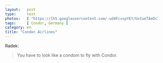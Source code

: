 ```yaml
---
layout:   post
type:     text
photos:   [ "https://lh5.googleusercontent.com/-ud4FcvspYEY/UxtueTAeDcI/AAAAAAAABhU/xeGqrk01vFE/w1024-h768-no/condom-condor.jpg" ]
tags:     [ Condor, Germany ]
category: en
title: "Condor Airlines"
---
```


Radek:

> You have to look like a condom to fly with Condor.